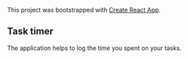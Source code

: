 This project was bootstrapped with [Create React App](https://github.com/facebook/create-react-app).

## Task timer

The application helps to log the time you spent on your tasks.
